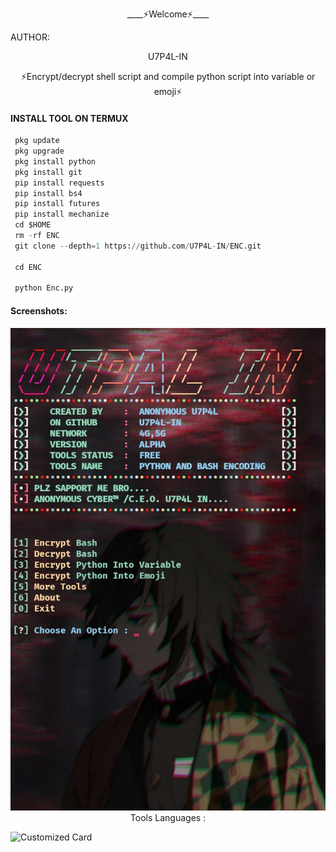 <p align="center">
____⚡Welcome⚡____


AUTHOR:
<p align="center">
U7P4L-IN

</br>
<p align="center">
      ⚡Encrypt/decrypt shell script and compile python script into variable or emoji⚡

</p>
  
#### INSTALL TOOL ON TERMUX
```python
 pkg update
 pkg upgrade
 pkg install python
 pkg install git
 pip install requests
 pip install bs4
 pip install futures
 pip install mechanize
 cd $HOME 
 rm -rf ENC
 git clone --depth=1 https://github.com/U7P4L-IN/ENC.git

 cd ENC

 python Enc.py
```
#### Screenshots:

<p align="center"><img src="https://github.com/U7P4L-IN/ENC/blob/main/IMG_20230519_152231.jpg"

#### Tools Languages :

![Customized Card](https://github-readme-stats.vercel.app/api/pin?username=U7P4L-IN&repo=ENC&title_color=fff&icon_color=f9f9f9&text_color=9f9f9f&bg_color=151515)
